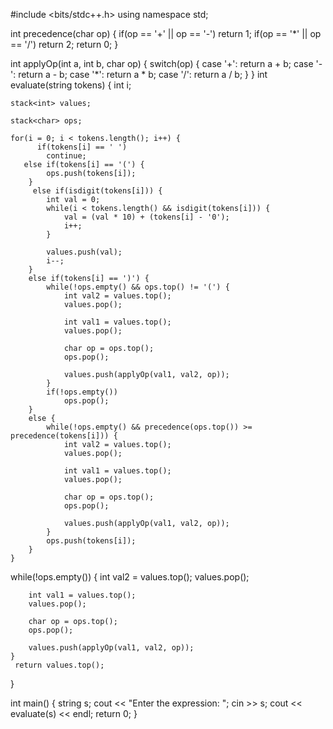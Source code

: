 #include <bits/stdc++.h>
using namespace std;

int precedence(char op)
{
    if(op == '+' || op == '-')
        return 1;
    if(op == '*' || op == '/')
        return 2;
    return 0;
}

int applyOp(int a, int b, char op)
{
    switch(op) {
    case '+':
        return a + b;
    case '-':
        return a - b;
    case '*':
        return a * b;
    case '/':
        return a / b;
    }
}
int evaluate(string tokens)
{
    int i;

    stack<int> values;

    stack<char> ops;

    for(i = 0; i < tokens.length(); i++) {
          if(tokens[i] == ' ')
            continue;
       else if(tokens[i] == '(') {
            ops.push(tokens[i]);
        }
         else if(isdigit(tokens[i])) {
            int val = 0;
            while(i < tokens.length() && isdigit(tokens[i])) {
                val = (val * 10) + (tokens[i] - '0');
                i++;
            }

            values.push(val);
            i--;
        }
        else if(tokens[i] == ')') {
            while(!ops.empty() && ops.top() != '(') {
                int val2 = values.top();
                values.pop();

                int val1 = values.top();
                values.pop();

                char op = ops.top();
                ops.pop();

                values.push(applyOp(val1, val2, op));
            }
            if(!ops.empty())
                ops.pop();
        }
        else {
            while(!ops.empty() && precedence(ops.top()) >= precedence(tokens[i])) {
                int val2 = values.top();
                values.pop();

                int val1 = values.top();
                values.pop();

                char op = ops.top();
                ops.pop();

                values.push(applyOp(val1, val2, op));
            }
            ops.push(tokens[i]);
        }
    }
   while(!ops.empty()) {
        int val2 = values.top();
        values.pop();

        int val1 = values.top();
        values.pop();

        char op = ops.top();
        ops.pop();

        values.push(applyOp(val1, val2, op));
    }
     return values.top();
}

int main()
{   string s;
        cout << "Enter the expression: ";
        cin >> s;
        cout << evaluate(s) << endl;
    return 0;
}
